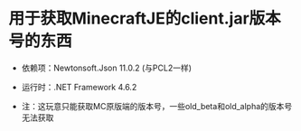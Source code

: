 # 用于获取MinecraftJE的client.jar版本号的东西

* 依赖项：Newtonsoft.Json 11.0.2 (与PCL2一样)
* 运行时：.NET Framework 4.6.2

* 注：这玩意只能获取MC原版端的版本号，一些old_beta和old_alpha的版本号无法获取